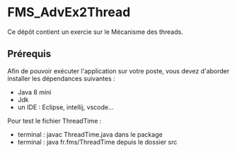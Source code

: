 # FMS_AdvEx2Thread
Ce dépôt contient un exercie sur le Mécanisme des threads.

## Prérequis
Afin de pouvoir exécuter l'application sur votre poste, vous devez d'aborder installer les dépendances suivantes :
  * Java 8 mini
  * Jdk
  * un IDE : Eclipse, intellij, vscode...

Pour test le fichier ThreadTime :
* terminal : javac ThreadTime.java  dans le package
* terminal : java fr.fms/ThreadTime    depuis le dossier src